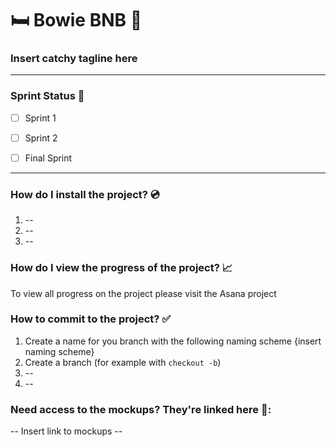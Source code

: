 # :bed: Bowie BNB :fork_and_knife:
### Insert catchy tagline here
---

### Sprint Status :running:

- [ ] Sprint 1
- [ ] Sprint 2
- [ ] Final Sprint


---
### How do I install the project? :cd:

1. <to add step> -- 
2. <to add step> --
3. <to add step> --


### How do I view the progress of the project? :chart_with_upwards_trend:

To view all progress on the project please visit the Asana project

### How to commit to the project? :white_check_mark:

1. Create a name for you branch with the following naming scheme {insert naming scheme}
1. Create a branch (for example with `checkout -b`)
2. <to add step> --
3. <to add step> --


### Need access to the mockups? They're linked here :art::

-- Insert link to mockups --



[^1]: *A Team Bowie Project*